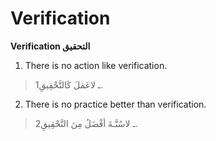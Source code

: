 Verification
============

**Verification التحقيق**

1. There is no action like verification.

> 1ـ لاعَمَلَ كَالتَّحْقِيقِ.

2. There is no practice better than verification.

> 2ـ لاسُنَّـةَ أفْضَلُ مِنَ التَّحْقِيقِ.


